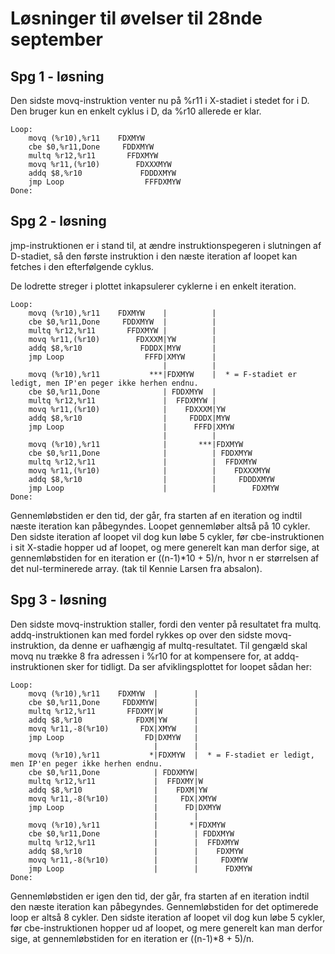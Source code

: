 # Løsninger til øvelser til 28nde september

## Spg 1 - løsning
Den sidste movq-instruktion venter nu på %r11 i X-stadiet i stedet for i D. Den
bruger kun en enkelt cyklus i D, da %r10 allerede er klar.
~~~
Loop:
    movq (%r10),%r11    FDXMYW
    cbe $0,%r11,Done     FDDXMYW
    multq %r12,%r11       FFDXMYW
    movq %r11,(%r10)        FDXXXMYW
    addq $8,%r10             FDDDXMYW
    jmp Loop                  FFFDXMYW
Done:
~~~

## Spg 2 - løsning
jmp-instruktionen er i stand til, at ændre instruktionspegeren i slutningen af D-stadiet, så
den første instruktion i den næste iteration af loopet kan fetches i den efterfølgende cyklus.

De lodrette streger i plottet inkapsulerer cyklerne i en enkelt iteration.
~~~
Loop:
    movq (%r10),%r11    FDXMYW    |          |
    cbe $0,%r11,Done     FDDXMYW  |          |
    multq %r12,%r11       FFDXMYW |          |
    movq %r11,(%r10)        FDXXXM|YW        |
    addq $8,%r10             FDDDX|MYW       |
    jmp Loop                  FFFD|XMYW      |
                                  |          |
    movq (%r10),%r11           ***|FDXMYW    |  * = F-stadiet er ledigt, men IP'en peger ikke herhen endnu.
    cbe $0,%r11,Done              | FDDXMYW  |
    multq %r12,%r11               |  FFDXMYW |
    movq %r11,(%r10)              |    FDXXXM|YW
    addq $8,%r10                  |     FDDDX|MYW
    jmp Loop                      |      FFFD|XMYW
                                  |          |
    movq (%r10),%r11              |       ***|FDXMYW
    cbe $0,%r11,Done              |          | FDDXMYW
    multq %r12,%r11               |          |  FFDXMYW
    movq %r11,(%r10)              |          |    FDXXXMYW
    addq $8,%r10                  |          |     FDDDXMYW
    jmp Loop                      |          |        FDXMYW
Done:
~~~
Gennemløbstiden er den tid, der går, fra starten af en iteration og indtil næste iteration kan påbegyndes.
Loopet gennemløber altså på 10 cykler. Den sidste iteration af loopet vil dog
kun løbe 5 cykler, før cbe-instruktionen i sit X-stadie hopper ud af loopet, og mere generelt kan man derfor sige,
at gennemløbstiden for en iteration er ((n-1)*10 + 5)/n, hvor n er størrelsen af det nul-terminerede array.
(tak til Kennie Larsen fra absalon).

## Spg 3 - løsning
Den sidste movq-instruktion staller, fordi den venter på resultatet fra multq.
addq-instruktionen kan med fordel rykkes op over den sidste movq-instruktion,
da denne er uafhængig af multq-resultatet. Til gengæld skal movq nu trække 8
fra adressen i %r10 for at kompensere for, at addq-instruktionen sker for tidligt.
Da ser afviklingsplottet for loopet sådan her:
~~~
Loop:
    movq (%r10),%r11    FDXMYW  |        | 
    cbe $0,%r11,Done     FDDXMYW|        |
    multq %r12,%r11       FFDXMY|W       |
    addq $8,%r10            FDXM|YW      |
    movq %r11,-8(%r10)       FDX|XMYW    |
    jmp Loop                  FD|DXMYW   |
                                |        |
    movq (%r10),%r11           *|FDXMYW  |  * = F-stadiet er ledigt, men IP'en peger ikke herhen endnu.
    cbe $0,%r11,Done            | FDDXMYW|
    multq %r12,%r11             |  FFDXMY|W
    addq $8,%r10                |    FDXM|YW
    movq %r11,-8(%r10)          |     FDX|XMYW
    jmp Loop                    |      FD|DXMYW
                                |        |
    movq (%r10),%r11            |       *|FDXMYW
    cbe $0,%r11,Done            |        | FDDXMYW
    multq %r12,%r11             |        |  FFDXMYW
    addq $8,%r10                |        |    FDXMYW
    movq %r11,-8(%r10)          |        |     FDXMYW
    jmp Loop                    |        |      FDXMYW
Done:
~~~

Gennemløbstiden er igen den tid, der går, fra starten af en iteration indtil den næste iteration kan påbegyndes.
Gennemløbstiden for det optimerede loop er altså 8 cykler. Den sidste iteration af loopet vil dog
kun løbe 5 cykler, før cbe-instruktionen hopper ud af loopet, og mere generelt kan man derfor sige,
at gennemløbstiden for en iteration er ((n-1)*8 + 5)/n.
